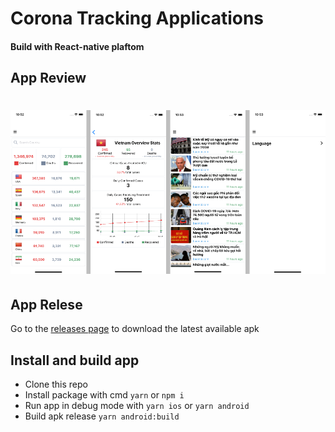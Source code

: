 # Corona Tracking Applications

#### Build with React-native plaftom

## App Review

# ![App Review](dist/images/appreview.png 'App Review')

## App Relese

Go to the [releases page](https://github.com/tjjone98/CoronaV2/releases) to download the latest available apk

## Install and build app

- Clone this repo
- Install package with cmd `yarn` or `npm i`
- Run app in debug mode with `yarn ios` or `yarn android`
- Build apk release `yarn android:build`
